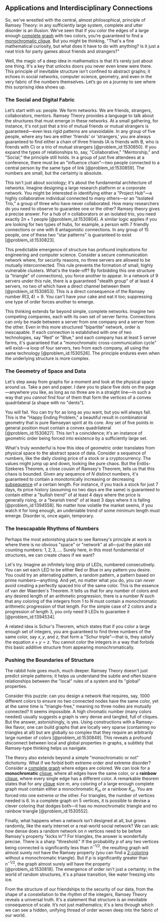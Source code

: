 ## Applications and Interdisciplinary Connections

So, we've wrestled with the central, almost philosophical, principle of Ramsey Theory: in any sufficiently large system, complete and utter disorder is an illusion. We've seen that if you color the edges of a large enough [complete graph](@article_id:260482) with two colors, you’re guaranteed to find a [monochromatic clique](@article_id:270030). But you might be thinking, "That's a fine mathematical curiosity, but what does it have to do with anything? Is it just a neat trick for party games about friends and strangers?"

Well, the magic of a deep idea in mathematics is that it’s rarely just about one thing. It's a key that unlocks doors you never even knew were there. This principle of inevitable structure isn't confined to abstract graphs; it echoes in social networks, computer science, geometry, and even in the very fabric of the numbers themselves. Let’s go on a journey to see where this surprising idea shows up.

### The Social and Digital Fabric

Let’s start with us: people. We form networks. We are friends, strangers, collaborators, mentors. Ramsey Theory provides a language to talk about the structures that must emerge in these networks. At a small gathering, for instance, it's not just that a trio of mutual friends or mutual strangers is guaranteed—even less rigid patterns are unavoidable. In any group of five people, where any two are either 'friends' or 'strangers,' you are always guaranteed to find either a chain of three friends (A is friends with B, who is friends with C) or a trio of mutual strangers [@problem_id:1530850]. If you expand the types of relationships to, say, "Collaborative," "Mentorship," and "Social," the principle still holds. In a group of just five attendees at a conference, there must be an "influence chain"—two people connected to a central person by the same type of link [@problem_id:1530859]. The numbers are small, but the certainty is absolute.

This isn't just about sociology; it's about the fundamental architecture of networks. Imagine designing a large research platform or a corporate network. You might be interested in identifying either a "Project Hub"—a highly collaborative individual connected to many others—or an "Isolated Trio," a group of three who have never collaborated. How many researchers do you need to observe to guarantee one or the other? Ramsey theory gives a precise answer. For a hub of $n$ collaborators or an isolated trio, you need exactly $2n+1$ people [@problem_id:1530804]. A similar logic applies if you are looking for two types of hubs, for example, a person with 7 friendly connections or one with 8 antagonistic connections. In any group of 15 people, one of these two "star patterns" is guaranteed to exist [@problem_id:1530823].

This predictable emergence of structure has profound implications for engineering and computer science. Consider a secure communication network where, for security reasons, no three servers are allowed to be mutually interconnected. This rule prevents the formation of small, highly vulnerable clusters. What's the trade-off? By forbidding this one structure (a "triangle" of connections), you force another to appear. In a network of 9 servers under this rule, there is a guaranteed "stealth group" of at least 4 servers, no two of which have a direct channel between them [@problem_id:1530853]. This is a direct consequence of the Ramsey number $R(3,4)=9$. You can't have your cake and eat it too; suppressing one type of order forces another to emerge.

This thinking extends far beyond simple, complete networks. Imagine two competing companies, each with its own set of server farms. Connections can only be made between a server from one company and a server from the other. Even in this more structured "bipartite" network, order is inescapable. If each connection is established with one of two technologies, say "Red" or "Blue," and each company has at least 5 server farms, it's guaranteed that a "monochromatic cross-communication cycle" will exist—a loop of four servers, two from each company, all using the same technology [@problem_id:1530526]. The principle endures even when the underlying structure is more complex.

### The Geometry of Space and Data

Let's step away from graphs for a moment and look at the physical space around us. Take a pen and paper. I dare you to place five dots on the page—anywhere you like, as long as no three are in a straight line—in such a way that you *cannot* find four of them that form the vertices of a convex quadrilateral (a shape with no "dents").

You will fail. You can try for as long as you want, but you will always fail. This is the "Happy Ending Problem," a beautiful result in combinatorial geometry that is pure Ramseyan spirit at its core. Any set of five points in general position must contain a convex quadrilateral [@problem_id:1530827]. This isn't a coincidence; it's an instance of geometric order being forced into existence by a sufficiently large set.

What's truly wonderful is how this idea of geometric order translates from physical space to the abstract space of data. Consider a sequence of numbers, like the daily closing price of a stock or a cryptocurrency. The values might jump up and down, looking like pure chaos. But the Erdős-Szekeres Theorem, a close cousin of Ramsey's Theorem, tells us that this chaos is bounded. Given any sequence of $N$ distinct numbers, it's guaranteed to contain a monotonically increasing or decreasing [subsequence](@article_id:139896) of a certain length. For instance, if you track a stock for just 7 days, its price history (assuming no two days are the same) is guaranteed to contain either a "bullish trend" of at least 4 days where the price is generally rising, or a "bearish trend" of at least 3 days where it is falling [@problem_id:1394558]. No matter how volatile the market seems, if you watch it for long enough, an undeniable trend of some minimum length must emerge. Disorder is, once again, temporary.

### The Inescapable Rhythms of Numbers

Perhaps the most astonishing place to see Ramsey's principle at work is where there is no obvious "space" or "network" at all—just the plain old counting numbers: $1, 2, 3, \dots$. Surely here, in this most fundamental of structures, we can create chaos if we want?

Let's try. Imagine an infinitely long strip of LEDs, numbered consecutively. You can set each LED to be either Red or Blue in any pattern you desire. You could try an alternating pattern, a random pattern, a pattern based on prime numbers—anything. And yet, no matter what you do, you can *never* avoid creating a perfectly spaced trio of the same color. This is the essence of van der Waerden's Theorem. It tells us that for any number of colors and any desired length of an arithmetic progression, there is a number $N$ such that any coloring of the integers from $1$ to $N$ must contain a monochromatic arithmetic progression of that length. For the simple case of 2 colors and a progression of length 3, you only need 9 LEDs to guarantee it [@problem_id:1394534].

A related idea is Schur's Theorem, which states that if you color a large enough set of integers, you are guaranteed to find three numbers of the same color, say $x, y,$ and $z$, that form a "Schur triple"—that is, they satisfy the equation $x+y=z$. You cannot color the integers in a way that forbids this basic additive structure from appearing monochromatically.

### Pushing the Boundaries of Structure

The rabbit hole goes much, much deeper. Ramsey Theory doesn't just predict simple patterns; it helps us understand the subtle and often bizarre relationships between the "local" rules of a system and its "global" properties.

Consider this puzzle: can you design a network that requires, say, 1000 different colors to ensure no two connected nodes have the same color, yet at the same time is "triangle-free," meaning no three nodes are mutually connected? It seems impossible. A high chromatic number (many colors needed) usually suggests a graph is very dense and tangled, full of cliques. But the answer, astonishingly, is yes. Using constructions with a Ramsey-like flavor, one can build graphs that are locally very sparse (containing no triangles at all) but are globally so complex that they require an arbitrarily large number of colors [@problem_id:1530849]. This reveals a profound disconnect between local and global properties in graphs, a subtlety that Ramsey-type thinking helps us navigate.

The theory also extends beyond a simple "monochromatic or not" dichotomy. What if we forbid both extreme order *and* extreme disorder? Consider a [complete graph](@article_id:260482) where edges are colored. We can look for a **monochromatic** [clique](@article_id:275496), where all edges have the same color, or a **rainbow** [clique](@article_id:275496), where every single edge has a different color. A remarkable theorem states that for any [clique](@article_id:275496) size $m$, any coloring of a large enough complete graph must contain either a monochromatic $K_m$ or a rainbow $K_m$. You are forced into one extreme or the other. For triangles, the number of vertices needed is 6. In a complete graph on 5 vertices, it is possible to devise a clever coloring that dodges both—it has no monochromatic triangle and no rainbow triangle [@problem_id:1530552].

Finally, what happens when a network isn't designed at all, but grows randomly, like the early internet or a real-world social network? We can ask: how dense does a random network on $n$ vertices need to be before Ramsey's property "kicks in"? For triangles, the answer is wonderfully precise. There is a sharp "threshold." If the probability $p$ of any two vertices being connected is significantly less than $n^{-1/2}$, the resulting graph will almost surely *not* have the Ramsey property (you can find a [2-coloring](@article_id:636660) without a monochromatic triangle). But if $p$ is significantly greater than $n^{-1/2}$, the graph almost surely *will* have the property [@problem_id:1530818]. The emergence of order isn't just a certainty; in the world of random structures, it's a phase transition, like water freezing into ice.

From the structure of our friendships to the security of our data, from the shape of a constellation to the rhythm of the integers, Ramsey Theory reveals a universal truth. It's a statement that structure is an inevitable consequence of scale. It’s not just mathematics; it's a lens through which we can see a hidden, unifying thread of order woven deep into the fabric of our world.